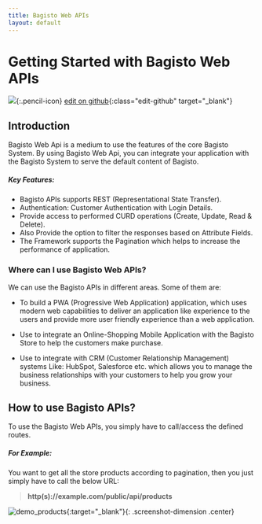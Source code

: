 ```yaml
---
title: Bagisto Web APIs
layout: default
---
```


# Getting Started with Bagisto Web APIs

![](assets/images/icons/Icon-Pencil-Large.svg){:.pencil-icon}
[edit on github](https://github.com/bagisto/bagisto-docs/blob/master/bagisto_api.md){:class="edit-github" target="\_blank"}

## Introduction <a id="api-introduction"></a>

Bagisto Web Api is a medium to use the features of the core Bagisto System. By using Bagisto Web Api, you can integrate your application with the Bagisto System to serve the default content of Bagisto.

##### Key Features:

- Bagisto APIs supports REST (Representational State Transfer).
- Authentication: Customer Authentication with Login Details.
- Provide access to performed CURD operations (Create, Update, Read & Delete).
- Also Provide the option to filter the responses based on Attribute Fields.
- The Framework supports the Pagination which helps to increase the performance of application.

### Where can I use Bagisto Web APIs?

We can use the Bagisto APIs in different areas. Some of them are:

- To build a PWA (Progressive Web Application) application, which uses modern web capabilities to deliver an application like experience to the users and provide more user friendly experience than a web application.

- Use to integrate an Online-Shopping Mobile Application with the Bagisto Store to help the customers make purchase.

- Use to integrate with CRM (Customer Relationship Management) systems Like: HubSpot, Salesforce etc. which allows you to manage the business relationships with your customers to help you grow your business.

## How to use Bagisto APIs? <a id="how-to-use-bagisto-apis"></a>

To use the Bagisto Web APIs, you simply have to call/access the defined routes.

##### For Example:

You want to get all the store products according to pagination, then you just simply have to call the below URL:

> **http(s)://example.com/public/api/products**

![demo_products](assets/images/Bagisto_Api/demo_products.jpg){:target="\_blank"}{: .screenshot-dimension .center}
